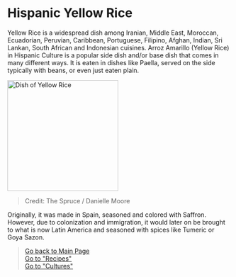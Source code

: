 # Hispanic Yellow Rice
Yellow Rice is a widespread dish among Iranian, Middle East, Moroccan, Ecuadorian, Peruvian, Caribbean, Portuguese, Filipino, Afghan, Indian, Sri Lankan, South African and Indonesian cuisines. Arroz Amarillo (Yellow Rice) in Hispanic Culture is a popular side dish and/or base dish that comes in many different ways. It is eaten in dishes like Paella, served on the side typically with beans, or even just eaten plain. 

<img src="https://www.thespruceeats.com/thmb/Bv18WdxCThc1QQyoOOgP3vZ35T4=/1500x0/filters:no_upscale():max_bytes(150000):strip_icc()/yellow-rice-and-pink-beans-recipe-2138049-hero-01-7ee1abf7c21f4e33b2212ac2f4ceda10.jpg" alt="Dish of Yellow Rice" width=250px>

> Credit: The Spruce / Danielle Moore

Originally, it was made in Spain, seasoned and colored with Saffron. However, due to colonization and immigration, it would later on be brought to what is now Latin America and seasoned with spices like Tumeric or Goya Sazon.

> [Go back to Main Page](../rice.md)  
> [Go to "Recipes"](../Recipes/Recipe_Selection.md)  
> [Go to "Cultures"](../Cultures/Culture_Selection.md)
